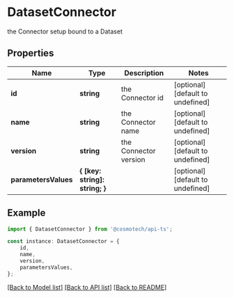 # DatasetConnector

the Connector setup bound to a Dataset

## Properties

Name | Type | Description | Notes
------------ | ------------- | ------------- | -------------
**id** | **string** | the Connector id | [optional] [default to undefined]
**name** | **string** | the Connector name | [optional] [default to undefined]
**version** | **string** | the Connector version | [optional] [default to undefined]
**parametersValues** | **{ [key: string]: string; }** |  | [optional] [default to undefined]

## Example

```typescript
import { DatasetConnector } from '@cosmotech/api-ts';

const instance: DatasetConnector = {
    id,
    name,
    version,
    parametersValues,
};
```

[[Back to Model list]](../README.md#documentation-for-models) [[Back to API list]](../README.md#documentation-for-api-endpoints) [[Back to README]](../README.md)
